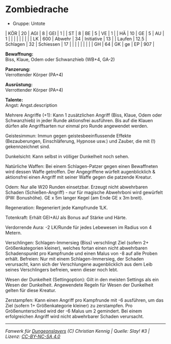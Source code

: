 # Zombiedrache  
- Gruppe: Untote  

| KÖR    | 20   | AGI      | 8  | GEI        | 1   |
| ST     | 8    | BE       | 5  | VE         | 1   |
| HÄ     | 10   | GE       | 5  | AU         | 1   |
|        |      |          |    |            |     |
| LK     | 600  | Abwehr   | 34 | Initiative | 13  |
| Laufen | 12.5 | Schlagen | 32 | Schiessen  | 17  |
|        |      |          |    |            |     |
| GH     | 64   | GK       | ge | EP         | 907 |


**Bewaffnung:**  
Biss, Klaue, Odem oder Schwanzhieb (WB+4, GA-2)

**Panzerung:**  
Verrottender Körper (PA+4)

**Ausrüstung:**  
Verrottender Körper (PA+4)

**Talente:**  
Angst: Angst.description

Mehrere Angriffe (+1): Kann 1 zusätzlichen Angriff (Biss, Klaue, Odem oder Schwanzhieb) in jeder Runde aktionsfrei ausführen. Bis auf die Klauen dürfen alle Angriffsarten nur einmal pro Runde angewendet werden.

Geistesimmun: Immun gegen geistesbeeinflussende Effekte (Bezauberungen, Einschläferung, Hypnose usw.) und Zauber, die mit (!) gekennzeichnet sind.

Dunkelsicht: Kann selbst in völliger Dunkelheit noch sehen.

Natürliche Waffen: Bei einem Schlagen-Patzer gegen einen Bewaffneten wird dessen Waffe getroffen. Der Angegriffene würfelt augenblicklich & aktionsfrei einen Angriff mit seiner Waffe gegen die patzende Kreatur.

Odem: Nur alle W20 Runden einsetzbar. Erzeugt nicht abwehrbaren Schaden (Schießen-Angriff) - nur für magische Abwehrboni wird gewürfelt (PW: Bonushöhe). GE x 5m langer Kegel (am Ende GE x 3m breit).

Regeneration: Regeneriert jede Kampfrunde 1LK.

Totenkraft: Erhält GEI+AU als Bonus auf Stärke und Härte.

Verdorrende Aura: -2 LK/Runde für jedes Lebewesen im Radius von 4 Metern.

Verschlingen: Schlagen-Immersieg (Biss) verschlingt Ziel (sofern 2+ Größenkategorien kleiner), welches fortan einen nicht abwehrbaren Schadenspunkt pro Kampfrunde und einen Malus von -8 auf alle Proben erhält. Befreien: Nur mit einem Schlagen-Immersieg, der Schaden verursacht, kann sich der Verschlungene augenblicklich aus dem Leib seines Verschlingers befreien, wenn dieser noch lebt.

Wesen der Dunkelheit (Settingoption): Gilt in den meisten Settings als ein Wesen der Dunkelheit. Angewendete Regeln für Wesen der Dunkelheit gelten für diese Kreatur.

Zerstampfen: Kann einen Angriff pro Kampfrunde mit -6 ausführen, um das Ziel (sofern 1+ Größenkategorie kleiner) zu zerstampfen. Pro Größenunterschied wird der -6 Malus um 2 gemindert. Bei einem erfolgreichen Angriff wird nicht abwehrbarer Schaden verursacht.





___
*Fanwerk für [Dungeonslayers](https://www.dungeonslayers.net/) (C) Christian Kennig | Quelle: Slay! #3 | Lizenz: [CC-BY-NC-SA 4.0](https://creativecommons.org/licenses/by-nc-sa/4.0/deed.de)*